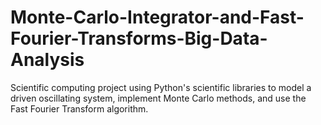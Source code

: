 # Monte-Carlo-Integrator-and-Fast-Fourier-Transforms-Big-Data-Analysis
Scientific computing project using Python's scientific libraries to model a driven oscillating system, implement Monte Carlo methods, and use the Fast Fourier Transform algorithm.
